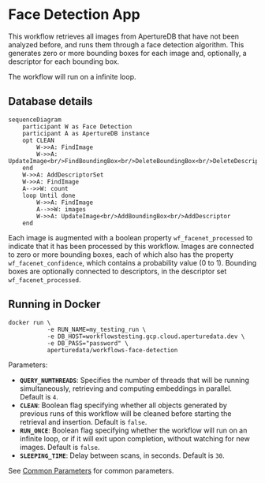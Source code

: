 # Face Detection App

This workflow retrieves all images from ApertureDB that have not been analyzed before, and runs them through a face detection algorithm.
This generates zero or more bounding boxes for each image and, optionally, a descriptor for each bounding box.

The workflow will run on a infinite loop.

## Database details

```mermaid
sequenceDiagram
    participant W as Face Detection
    participant A as ApertureDB instance
    opt CLEAN
        W->>A: FindImage
        W->>A: UpdateImage<br/>FindBoundingBox<br/>DeleteBoundingBox<br/>DeleteDescriptorSet
    end
    W->>A: AddDescriptorSet
    W->>A: FindImage
    A-->>W: count
    loop Until done
        W->>A: FindImage
        A-->>W: images
        W->>A: UpdateImage<br/>AddBoundingBox<br/>AddDescriptor
    end
```

Each image is augmented with a boolean property `wf_facenet_processed` to indicate that it has been processed by this workflow. Images are connected to zero or more bounding boxes, each of which also has the property `wf_facenet_confidence`, which contains a probability value (0 to 1). Bounding boxes are optionally connected to descriptors, in the descriptor set `wf_facenet_processed`.

## Running in Docker

```
docker run \
           -e RUN_NAME=my_testing_run \
           -e DB_HOST=workflowstesting.gcp.cloud.aperturedata.dev \
           -e DB_PASS="password" \
           aperturedata/workflows-face-detection
```

Parameters: 
* **`QUERY_NUMTHREADS`**: Specifies the number of threads that will be running simultaneously,
retrieving and computing embeddings in parallel. Default is `4`.
* **`CLEAN`**: Boolean flag specifying whether all objects generated by previous runs
of this workflow will be cleaned before starting the retrieval and insertion.
Default is `false`.
* **`RUN_ONCE`**: Boolean flag specifying whether the workflow will run on an infinite
loop, or if it will exit upon completion, without watching for new images.
Default is `false`.
* **`SLEEPING_TIME`**: Delay between scans, in seconds. Default is `30`.

See [Common Parameters](../../README.md#common-parameters) for common parameters.
